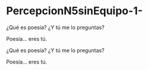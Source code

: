 # PercepcionN5sinEquipo-1-

¿Qué es poesía? ¿Y tú me lo preguntas?

Poesía… eres tú.

¿Qué es poesía? ¿Y tú me lo preguntas?

Poesía… eres tú.
